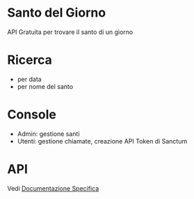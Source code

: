 # Santo del Giorno

API Gratuita per trovare il santo di un giorno


# Ricerca

- per data
- per nome del santo


# Console

- Admin: gestione santi
- Utenti: gestione chiamate, creazione API Token di Sanctum

# API

Vedi [Documentazione Specifica](documentazione.md)

